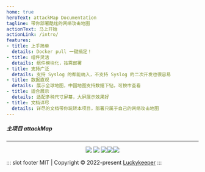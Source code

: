 ```yaml
---
home: true
heroText: attackMap Documentation
tagline: 带你部署酷炫的网络攻击地图
actionText: 马上开始
actionLink: /intro/
features:
- title: 上手简单
  details: Docker pull 一键搞定！
- title: 组件灵活
  details: 组件模块化，按需部署
- title: 支持广泛
  details: 支持 Syslog 的都能纳入，不支持 Syslog 的二次开发也很容易
- title: 数据直观
  details: 展示全球地图，中国地图支持数据下钻，可按市查看
- title: 适合展示
  details: 适配多种尺寸屏幕，大屏展示效果好
- title: 文档详尽
  details: 详尽的文档带你玩转本项目，部署只属于自己的网络攻击地图
---
```


<p align="center">
<h5><b>主项目 attackMap</b></h5><hr>
    <p align="center"><img src=https://img.shields.io/github/stars/luckykeeper/attackMap>  <img src=https://img.shields.io/github/forks/luckykeeper/attackMap>  <img src=https://img.shields.io/github/issues/luckykeeper/attackMap><a href="https://github.com/luckykeeper/attackMap/releases"><img src="https://img.shields.io/github/v/release/luckykeeper/attackMap?include_prereleases"></a><img src="https://img.shields.io/badge/Python-%3E=3.5-brightgreen.svg"></p></p>


::: slot footer
MIT | Copyright © 2022-present [Luckykeeper](https://github.com/luckykeeper)
:::

